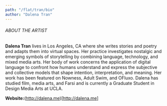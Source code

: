 ```yaml
---
path: "/flat/tran/bio"
author: "Dalena Tran"
---
```


<span class="bio1">

###### ABOUT THE ARTIST  
**Dalena Tran** lives in Los Angeles, CA where she writes stories and poetry and adapts them into virtual spaces. Her practice investigates nostalgic and emerging symbols of storytelling by combining language, technology, and mixed media arts. Her body of work concerns the application of digital language to confront how humans understand and express the subjective and collective models that shape intention, interpretation, and meaning. Her work has been featured on Nowness, Adult Swim, and OFluxo. Dalena has studied film, media arts, and Farsi and is currently a Graduate Student in Design Media Arts at UCLA.

**Website:**(http://dalena.me)[http://dalena.me]
</span>